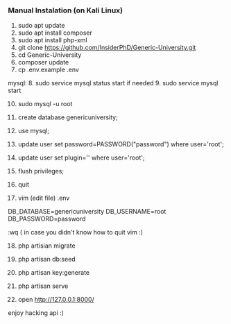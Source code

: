 ### Manual Instalation (on Kali Linux)

1. sudo apt update
2. sudo apt install composer
3. sudo apt install php-xml
4. git clone https://github.com/InsiderPhD/Generic-University.git
5. cd Generic-University
6. composer update
7. cp .env.example .env

mysql:
8. sudo service mysql status
start if needed
9. sudo service mysql start

10. sudo mysql -u root
11. create database genericuniversity;
12. use mysql;
13. update user set password=PASSWORD("password") where user='root';
14. update user set plugin='' where user='root';
15. flush privileges;
16. quit

17. vim (edit file) .env

DB_DATABASE=genericuniversity
DB_USERNAME=root
DB_PASSWORD=password

:wq ( in case you didn't know how to quit vim :)

18. php artisian migrate
19. php artisan db:seed
20. php artisan key:generate
21. php artisan serve

22. open http://127.0.0.1:8000/

enjoy hacking api :)
 
